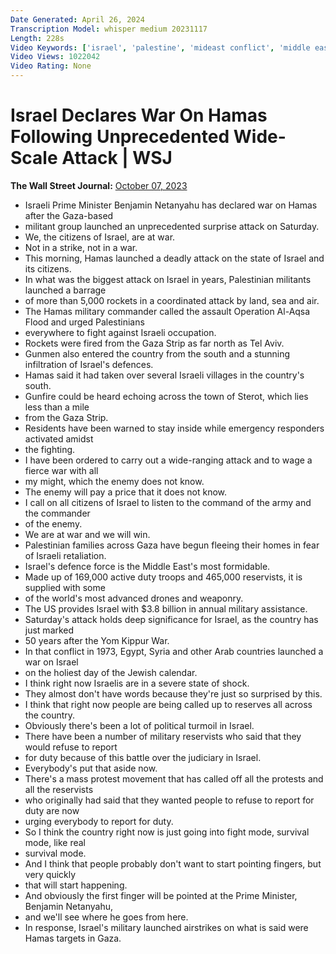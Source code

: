 ```yaml
---
Date Generated: April 26, 2024
Transcription Model: whisper medium 20231117
Length: 228s
Video Keywords: ['israel', 'palestine', 'mideast conflict', 'middle east conflict', 'palestinian', 'hamas', 'militants', 'war', 'conflict', 'benjamin netanyahu', 'attack', 'assault', 'airstrikes', 'refugees', 'gaza', 'west bank', 'border', 'israel news', 'palestine news', 'gaza city', 'hamas militants infiltrate israel', 'hamas news', 'hamas attack israel live', 'israel attacks', 'palestinian militants', 'ashkelon live', 'gaza strip', 'tel aviv', 'sderot', 'sderot fighting', 'rishon lezion israel', 'egypt', 'syria', 'middle east', 'middle east news', 'israel update', 'wonews']
Video Views: 1022042
Video Rating: None
---
```


# Israel Declares War On Hamas Following Unprecedented Wide-Scale Attack | WSJ
**The Wall Street Journal:** [October 07, 2023](https://www.youtube.com/watch?v=aRLSKbVfHMw)
*  Israeli Prime Minister Benjamin Netanyahu has declared war on Hamas after the Gaza-based
*  militant group launched an unprecedented surprise attack on Saturday.
*  We, the citizens of Israel, are at war.
*  Not in a strike, not in a war.
*  This morning, Hamas launched a deadly attack on the state of Israel and its citizens.
*  In what was the biggest attack on Israel in years, Palestinian militants launched a barrage
*  of more than 5,000 rockets in a coordinated attack by land, sea and air.
*  The Hamas military commander called the assault Operation Al-Aqsa Flood and urged Palestinians
*  everywhere to fight against Israeli occupation.
*  Rockets were fired from the Gaza Strip as far north as Tel Aviv.
*  Gunmen also entered the country from the south and a stunning infiltration of Israel's defences.
*  Hamas said it had taken over several Israeli villages in the country's south.
*  Gunfire could be heard echoing across the town of Sterot, which lies less than a mile
*  from the Gaza Strip.
*  Residents have been warned to stay inside while emergency responders activated amidst
*  the fighting.
*  I have been ordered to carry out a wide-ranging attack and to wage a fierce war with all
*  my might, which the enemy does not know.
*  The enemy will pay a price that it does not know.
*  I call on all citizens of Israel to listen to the command of the army and the commander
*  of the enemy.
*  We are at war and we will win.
*  Palestinian families across Gaza have begun fleeing their homes in fear of Israeli retaliation.
*  Israel's defence force is the Middle East's most formidable.
*  Made up of 169,000 active duty troops and 465,000 reservists, it is supplied with some
*  of the world's most advanced drones and weaponry.
*  The US provides Israel with $3.8 billion in annual military assistance.
*  Saturday's attack holds deep significance for Israel, as the country has just marked
*  50 years after the Yom Kippur War.
*  In that conflict in 1973, Egypt, Syria and other Arab countries launched a war on Israel
*  on the holiest day of the Jewish calendar.
*  I think right now Israelis are in a severe state of shock.
*  They almost don't have words because they're just so surprised by this.
*  I think that right now people are being called up to reserves all across the country.
*  Obviously there's been a lot of political turmoil in Israel.
*  There have been a number of military reservists who said that they would refuse to report
*  for duty because of this battle over the judiciary in Israel.
*  Everybody's put that aside now.
*  There's a mass protest movement that has called off all the protests and all the reservists
*  who originally had said that they wanted people to refuse to report for duty are now
*  urging everybody to report for duty.
*  So I think the country right now is just going into fight mode, survival mode, like real
*  survival mode.
*  And I think that people probably don't want to start pointing fingers, but very quickly
*  that will start happening.
*  And obviously the first finger will be pointed at the Prime Minister, Benjamin Netanyahu,
*  and we'll see where he goes from here.
*  In response, Israel's military launched airstrikes on what is said were Hamas targets in Gaza.
